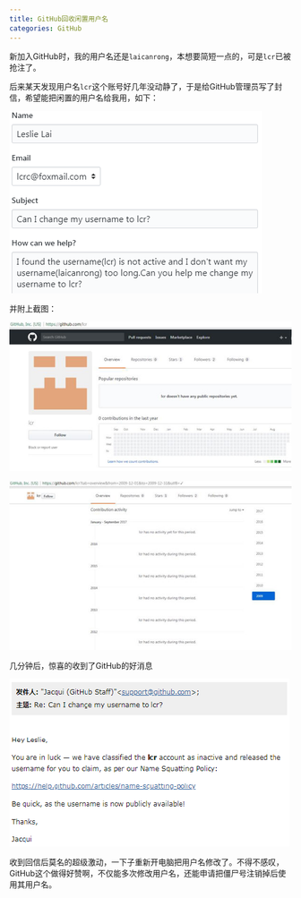 ```yaml
---
title: GitHub回收闲置用户名
categories: GitHub
---
```


新加入GitHub时，我的用户名还是`laicanrong`，本想要简短一点的，可是`lcr`已被抢注了。  

后来某天发现用户名`lcr`这个账号好几年没动静了，于是给GitHub管理员写了封信，希望能把闲置的用户名给我用，如下：

![](/assets/img/20180328/change-github-username1.png)

<!-- more -->

并附上截图：

![](/assets/img/20180328/change-github-username3.jpg)

![](/assets/img/20180328/change-github-username4.jpg)

几分钟后，惊喜的收到了GitHub的好消息

![](/assets/img/20180328/change-github-username2.png)

收到回信后莫名的超级激动，一下子重新开电脑把用户名修改了。不得不感叹，GitHub这个做得好赞啊，不仅能多次修改用户名，还能申请把僵尸号注销掉后使用其用户名。